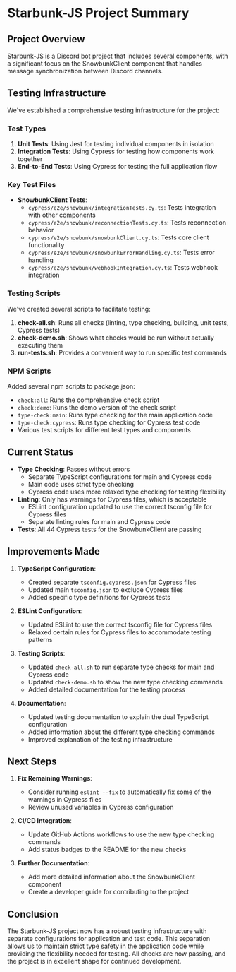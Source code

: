 # Starbunk-JS Project Summary

## Project Overview

Starbunk-JS is a Discord bot project that includes several components, with a significant focus on the SnowbunkClient component that handles message synchronization between Discord channels.

## Testing Infrastructure

We've established a comprehensive testing infrastructure for the project:

### Test Types

1. **Unit Tests**: Using Jest for testing individual components in isolation
2. **Integration Tests**: Using Cypress for testing how components work together
3. **End-to-End Tests**: Using Cypress for testing the full application flow

### Key Test Files

- **SnowbunkClient Tests**:
  - `cypress/e2e/snowbunk/integrationTests.cy.ts`: Tests integration with other components
  - `cypress/e2e/snowbunk/reconnectionTests.cy.ts`: Tests reconnection behavior
  - `cypress/e2e/snowbunk/snowbunkClient.cy.ts`: Tests core client functionality
  - `cypress/e2e/snowbunk/snowbunkErrorHandling.cy.ts`: Tests error handling
  - `cypress/e2e/snowbunk/webhookIntegration.cy.ts`: Tests webhook integration

### Testing Scripts

We've created several scripts to facilitate testing:

1. **check-all.sh**: Runs all checks (linting, type checking, building, unit tests, Cypress tests)
2. **check-demo.sh**: Shows what checks would be run without actually executing them
3. **run-tests.sh**: Provides a convenient way to run specific test commands

### NPM Scripts

Added several npm scripts to package.json:
- `check:all`: Runs the comprehensive check script
- `check:demo`: Runs the demo version of the check script
- `type-check:main`: Runs type checking for the main application code
- `type-check:cypress`: Runs type checking for Cypress test code
- Various test scripts for different test types and components

## Current Status

- **Type Checking**: Passes without errors
  - Separate TypeScript configurations for main and Cypress code
  - Main code uses strict type checking
  - Cypress code uses more relaxed type checking for testing flexibility
- **Linting**: Only has warnings for Cypress files, which is acceptable
  - ESLint configuration updated to use the correct tsconfig file for Cypress files
  - Separate linting rules for main and Cypress code
- **Tests**: All 44 Cypress tests for the SnowbunkClient are passing

## Improvements Made

1. **TypeScript Configuration**:
   - Created separate `tsconfig.cypress.json` for Cypress files
   - Updated main `tsconfig.json` to exclude Cypress files
   - Added specific type definitions for Cypress tests

2. **ESLint Configuration**:
   - Updated ESLint to use the correct tsconfig file for Cypress files
   - Relaxed certain rules for Cypress files to accommodate testing patterns

3. **Testing Scripts**:
   - Updated `check-all.sh` to run separate type checks for main and Cypress code
   - Updated `check-demo.sh` to show the new type checking commands
   - Added detailed documentation for the testing process

4. **Documentation**:
   - Updated testing documentation to explain the dual TypeScript configuration
   - Added information about the different type checking commands
   - Improved explanation of the testing infrastructure

## Next Steps

1. **Fix Remaining Warnings**:
   - Consider running `eslint --fix` to automatically fix some of the warnings in Cypress files
   - Review unused variables in Cypress configuration

2. **CI/CD Integration**:
   - Update GitHub Actions workflows to use the new type checking commands
   - Add status badges to the README for the new checks

3. **Further Documentation**:
   - Add more detailed information about the SnowbunkClient component
   - Create a developer guide for contributing to the project

## Conclusion

The Starbunk-JS project now has a robust testing infrastructure with separate configurations for application and test code. This separation allows us to maintain strict type safety in the application code while providing the flexibility needed for testing. All checks are now passing, and the project is in excellent shape for continued development.

